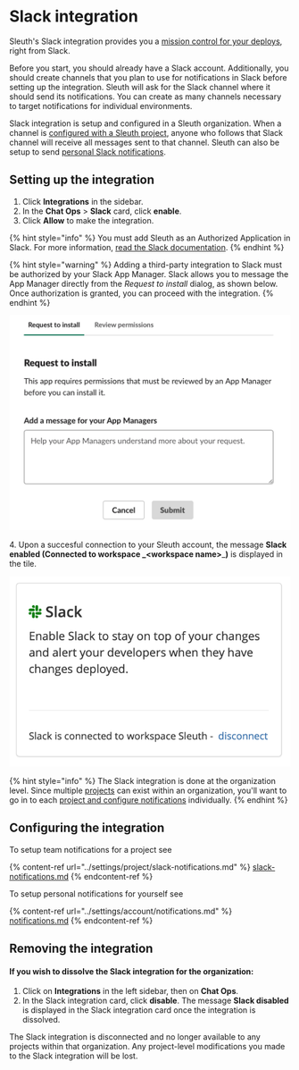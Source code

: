 # Slack integration

Sleuth's Slack integration provides you a [mission control for your deploys](../slack-mission-control/), right from Slack.

Before you start, you should already have a Slack account. Additionally, you should create channels that you plan to use for notifications in Slack before setting up the integration. Sleuth will ask for the Slack channel where it should send its notifications. You can create as many channels necessary to target notifications for individual environments.

Slack integration is setup and configured in a Sleuth organization. When a channel is [configured with a Sleuth project](../settings/project/slack-notifications.md), anyone who follows that Slack channel will receive all messages sent to that channel. Sleuth can also be setup to send [personal Slack notifications](../slack-mission-control/personal-notifications.md).

## Setting up the integration

1. Click **Integrations** in the sidebar.
2. In the **Chat Ops** > **Slack** card, click **enable**.
3. Click **Allow** to make the integration.

{% hint style="info" %}
You must add Sleuth as an Authorized Application in Slack. For more information, [read the Slack documentation](https://api.slack.com).
{% endhint %}

{% hint style="warning" %}
Adding a third-party integration to Slack must be authorized by your Slack App Manager. Slack allows you to message the App Manager directly from the _Request to install_ dialog, as shown below. Once authorization is granted, you can proceed with the integration.
{% endhint %}

![Adding Slack third-party integrations might require your App Manager's approval.](<../.gitbook/assets/slack-request-to-install-screen (1).png>)

4\. Upon a succesful connection to your Sleuth account, the message **Slack enabled (Connected to workspace \_\<workspace name>**\_**)** is displayed in the tile.

![](../.gitbook/assets/slack-integration-connected.png)

{% hint style="info" %}
The Slack integration is done at the organization level. Since multiple [projects](../modeling-your-deployments/projects/) can exist within an organization, you'll want to go in to each [project and configure notifications](../settings/project/slack-notifications.md) individually.
{% endhint %}

## Configuring the integration

To setup team notifications for a project see

{% content-ref url="../settings/project/slack-notifications.md" %}
[slack-notifications.md](../settings/project/slack-notifications.md)
{% endcontent-ref %}

To setup personal notifications for yourself see

{% content-ref url="../settings/account/notifications.md" %}
[notifications.md](../settings/account/notifications.md)
{% endcontent-ref %}

## Removing the integration

#### If you wish to dissolve the **Slack** integration for the organization:

1. Click on **Integrations** in the left sidebar, then on **Chat Ops**.
2. In the Slack integration card, click **disable**. The message **Slack disabled** is displayed in the Slack integration card once the integration is dissolved.

The Slack integration is disconnected and no longer available to any projects within that organization. Any project-level modifications you made to the Slack integration will be lost.
